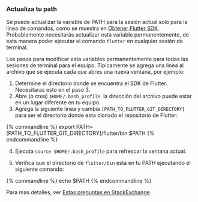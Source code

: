 ### Actualiza tu path

Se puede actualizar la variable de PATH para la sesión actual solo para la linea de comandos, 
como se muestra en [Obtener Flutter SDK](./#get-sdk). Probablemente necesitarás 
actualizar esta variable permanentemente, de esta manera poder ejecutar el comando `flutter`
en cualquier sesión de terminal.

Los pasos para modificar esta variables permanentemente para todas las sesiones de terminal para el equipo.
Típicamente se agrega una linea al archivo que se ejecuta cada que abres
una nueva ventana, por ejemplo:

1. Determine el directorio donde se encuentra el SDK de Flutter. Necesitaras esto
   en el paso 3.
2. Abre (o crea) `$HOME/.bash_profile`. la dirección del archivo puede estar
   en un lugar diferente en tu equipo.
3. Agrega la siguiente linea y cambia `[PATH_TO_FLUTTER_GIT_DIRECTORY]` para ser
   el directorio donde esta clonado el repositorio de Flutter:

{% commandline %}
export PATH=[PATH_TO_FLUTTER_GIT_DIRECTORY]/flutter/bin:$PATH
{% endcommandline %}

4. Ejecuta `source $HOME/.bash_profile` para refrescar la ventana actual. 

5. Verifica que el directorio de `flutter/bin` esta en tu PATH ejecutando el siguiente comando:

{% commandline %}
echo $PATH
{% endcommandline %}

Para mas detalles, ver [Estas preguntas en StackExchange](https://unix.stackexchange.com/questions/26047/how-to-correctly-add-a-path-to-path).
